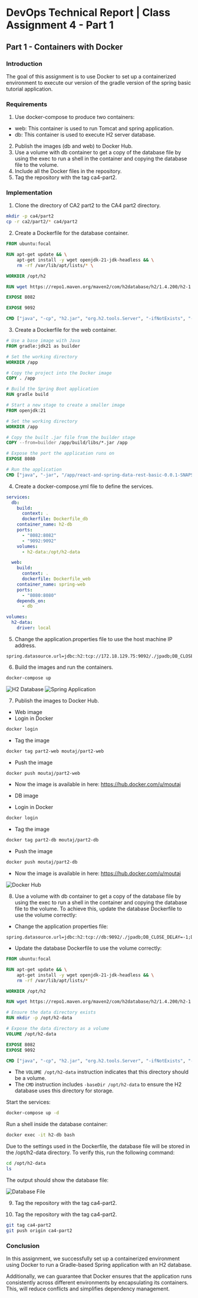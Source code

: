 # DevOps Technical Report | Class Assignment 4 - Part 1

## Part 1 - Containers with Docker

### Introduction
The goal of this assignment is to use Docker to set up a containerized environment to execute our version of the gradle version of the spring basic tutorial application.

### Requirements
1. Use docker-compose to produce two containers:
 * web: This container is used to run Tomcat and spring application.
 * db: This container is used to execute H2 server database.
2. Publish the images (db and web) to Docker Hub.
3. Use a volume with db container to get a copy of the database file by using the exec to run a shell in the container and copying the database file to the volume.
4. Include all the Docker files in the repository.
5. Tag the repository with the tag ca4-part2.

### Implementation
1. Clone the directory of CA2 part2 to the CA4 part2 directory.
```bash
mkdir -p ca4/part2
cp -r ca2/part2/* ca4/part2
```

2. Create a Dockerfile for the database container.
```dockerfile
FROM ubuntu:focal

RUN apt-get update && \
    apt-get install -y wget openjdk-21-jdk-headless && \
    rm -rf /var/lib/apt/lists/* \

WORKDIR /opt/h2

RUN wget https://repo1.maven.org/maven2/com/h2database/h2/1.4.200/h2-1.4.200.jar -O h2.jar

EXPOSE 8082

EXPOSE 9092

CMD ["java", "-cp", "h2.jar", "org.h2.tools.Server", "-ifNotExists", "-web", "-webAllowOthers", "-webPort", "8082", "-tcp", "-tcpAllowOthers", "-tcpPort", "9092"]
```
3. Create a Dockerfile for the web container.
```dockerfile
# Use a base image with Java
FROM gradle:jdk21 as builder

# Set the working directory
WORKDIR /app

# Copy the project into the Docker image
COPY . /app

# Build the Spring Boot application
RUN gradle build

# Start a new stage to create a smaller image
FROM openjdk:21

# Set the working directory
WORKDIR /app

# Copy the built .jar file from the builder stage
COPY --from=builder /app/build/libs/*.jar /app

# Expose the port the application runs on
EXPOSE 8080

# Run the application
CMD ["java", "-jar", "/app/react-and-spring-data-rest-basic-0.0.1-SNAPSHOT.jar"]
```

4. Create a docker-compose.yml file to define the services.
```yaml
services:
  db:
    build:
      context: .
      dockerfile: Dockerfile_db
    container_name: h2-db
    ports:
      - "8082:8082"
      - "9092:9092"
    volumes:
      - h2-data:/opt/h2-data

  web:
    build:
      context: .
      dockerfile: Dockerfile_web
    container_name: spring-web
    ports:
      - "8080:8080"
    depends_on:
      - db

volumes:
  h2-data:
    driver: local
```

5. Change the application.properties file to use the host machine IP address.
```properties
spring.datasource.url=jdbc:h2:tcp://172.18.129.75:9092/./jpadb;DB_CLOSE_DELAY=-1;DB_CLOSE_ON_EXIT=FALSE
```

6. Build the images and run the containers.
```bash
docker-compose up 
```
 ![H2 Database](images/h2DataBase.png)
 ![Spring Application](images/springApplication.png)
 
7. Publish the images to Docker Hub.
* Web image
* Login in Docker
```bash
docker login
```

* Tag the image
```bash
docker tag part2-web moutaj/part2-web
```
* Push the image
```bash
docker push moutaj/part2-web
```
* Now the image is available in here:
  https://hub.docker.com/u/moutaj

* DB image
* Login in Docker
```bash
docker login
```

* Tag the image
```bash
docker tag part2-db moutaj/part2-db
```
* Push the image
```bash
docker push moutaj/part2-db
```

* Now the image is available in here:
  https://hub.docker.com/u/moutaj

![Docker Hub](images/dockerHub.png)

8. Use a volume with db container to get a copy of the database file by using the exec to run a shell in the container and copying the database file to the volume.
   To achieve this, update the database Dockerfile to use the volume correctly:

* Change the application properties file:
```properties
spring.datasource.url=jdbc:h2:tcp://db:9092/./jpadb;DB_CLOSE_DELAY=-1;DB_CLOSE_ON_EXIT=FALSE
```

* Update the database Dockerfile to use the volume correctly:

```dockerfile
FROM ubuntu:focal

RUN apt-get update && \
    apt-get install -y wget openjdk-21-jdk-headless && \
    rm -rf /var/lib/apt/lists/*

WORKDIR /opt/h2

RUN wget https://repo1.maven.org/maven2/com/h2database/h2/1.4.200/h2-1.4.200.jar -O h2.jar

# Ensure the data directory exists
RUN mkdir -p /opt/h2-data

# Expose the data directory as a volume
VOLUME /opt/h2-data

EXPOSE 8082
EXPOSE 9092

CMD ["java", "-cp", "h2.jar", "org.h2.tools.Server", "-ifNotExists", "-web", "-webAllowOthers", "-webPort", "8082", "-tcp", "-tcpAllowOthers", "-tcpPort", "9092", "-baseDir", "/opt/h2-data"]
```

* The ```VOLUME /opt/h2-data``` instruction indicates that this directory should be a volume.
* The ```CMD``` instruction includes ```-baseDir /opt/h2-data``` to ensure the H2 database uses this directory for storage.

Start the services:
```bash
docker-compose up -d
```
Run a shell inside the database container:
```bash
docker exec -it h2-db bash
```
Due to the settings used in the Dockerfile, the database file will be stored in the /opt/h2-data directory. To verify this, run the following command:
```bash
cd /opt/h2-data
ls
```
The output should show the database file:

![Database File](images/databaseFile.png)

9. Tag the repository with the tag ca4-part2.

8. Tag the repository with the tag ca4-part2.
```bash
git tag ca4-part2
git push origin ca4-part2
```
### Conclusion
In this assignment, we successfully set up a containerized environment using Docker to run a Gradle-based Spring application with an H2 database.

Additionally, we can guarantee that Docker ensures that the application runs consistently across different environments by encapsulating its containers. This, will reduce conflicts and simplifies dependency management.